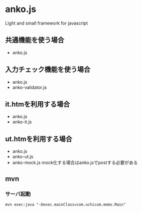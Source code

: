 # anko.js
Light and small framework for javascript

## 共通機能を使う場合
- anko.js

## 入力チェック機能を使う場合
- anko.js
- anko-validator.js

## it.htmを利用する場合
- anko.js
- anko-it.js

## ut.htmを利用する場合
- anko.js
- anko-ut.js
- anko-mock.js mock化する場合はanko.jsでpostする必要がある

## mvn
### サーバ起動
```
mvn exec:java "-Dexec.mainClass=com.uchicom.memo.Main"
